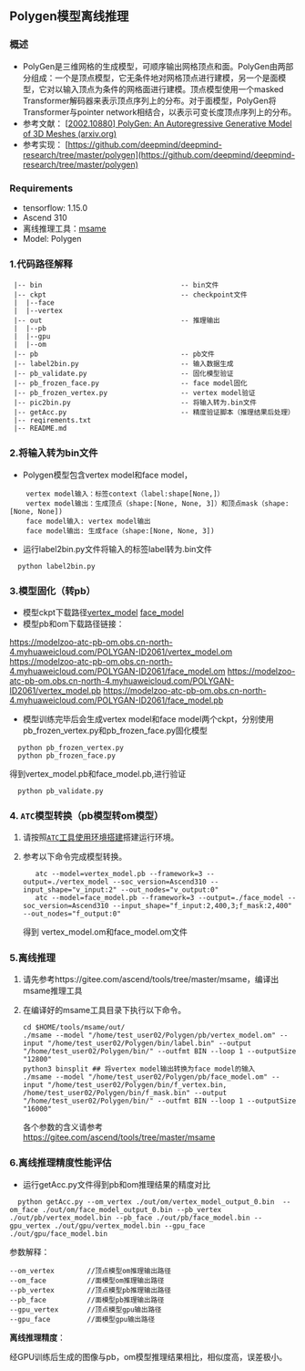 ## Polygen模型离线推理

### 概述

- PolyGen是三维网格的生成模型，可顺序输出网格顶点和面。PolyGen由两部分组成：一个是顶点模型，它无条件地对网格顶点进行建模，另一个是面模型，它对以输入顶点为条件的网格面进行建模。顶点模型使用一个masked Transformer解码器来表示顶点序列上的分布。对于面模型，PolyGen将Transformer与pointer network相结合，以表示可变长度顶点序列上的分布。
- 参考文献： [[2002.10880\] PolyGen: An Autoregressive Generative Model of 3D Meshes (arxiv.org)](https://arxiv.org/abs/2002.10880)
- 参考实现： [https://github.com/deepmind/deepmind-research/tree/master/polygen](https://github.com/deepmind/deepmind-research/tree/master/polygen)

### Requirements

- tensorflow: 1.15.0
- Ascend 310
- 离线推理工具：[msame](https://gitee.com/ascend/tools/tree/master/msame)
- Model: Polygen

### 1.代码路径解释

```shell
 |-- bin                                  -- bin文件  
 |-- ckpt                                 -- checkpoint文件
 |  |--face
 |  |--vertex
 |-- out                                  -- 推理输出
 |  |--pb
 |  |--gpu
 |  |--om
 |-- pb                                   -- pb文件
 |-- label2bin.py                         -- 输入数据生成   
 |-- pb_validate.py                       -- 固化模型验证
 |-- pb_frozen_face.py                    -- face model固化
 |-- pb_frozen_vertex.py                  -- vertex model验证
 |-- pic2bin.py                           -- 将输入转为.bin文件
 |-- getAcc.py                            -- 精度验证脚本（推理结果后处理）
 |-- reqirements.txt                        
 |-- README.md  
```

### 2.将输入转为bin文件

- Polygen模型包含vertex model和face model，

```
    vertex model输入：标签context（label:shape[None,]）
    vertex model输出：生成顶点（shape:[None, None, 3]）和顶点mask（shape:[None, None])
    face model输入: vertex model输出
    face model输出: 生成face（shape:[None, None, 3])
```

- 运行label2bin.py文件将输入的标签label转为.bin文件

```shell
  python label2bin.py 
```

### 3.模型固化（转pb）

- 模型ckpt下载路径[vertex_model](https://modelzoo-atc-pb-om.obs.cn-north-4.myhuaweicloud.com/POLYGAN-ID2061/ckpt/vertex_model.tar.gz) [face_model](https://modelzoo-atc-pb-om.obs.cn-north-4.myhuaweicloud.com/POLYGAN-ID2061/ckpt/face_model.tar.gz)
- 模型pb和om下载路径链接：

https://modelzoo-atc-pb-om.obs.cn-north-4.myhuaweicloud.com/POLYGAN-ID2061/vertex_model.om
https://modelzoo-atc-pb-om.obs.cn-north-4.myhuaweicloud.com/POLYGAN-ID2061/face_model.om
https://modelzoo-atc-pb-om.obs.cn-north-4.myhuaweicloud.com/POLYGAN-ID2061/vertex_model.pb
https://modelzoo-atc-pb-om.obs.cn-north-4.myhuaweicloud.com/POLYGAN-ID2061/face_model.pb
- 模型训练完毕后会生成vertex model和face model两个ckpt，分别使用pb_frozen_vertex.py和pb_frozen_face.py固化模型

```shell
  python pb_frozen_vertex.py
  python pb_frozen_face.py  
```

得到vertex_model.pb和face_model.pb,进行验证

```shell
  python pb_validate.py
```

### 4. `ATC`模型转换（pb模型转om模型）

1. 请按照[`ATC`工具使用环境搭建](https://support.huaweicloud.com/atctool-cann502alpha3infer/atlasatc_16_0004.html)搭建运行环境。
2. 参考以下命令完成模型转换。

   ```shell
      atc --model=vertex_model.pb --framework=3 --output=./vertex_model --soc_version=Ascend310 --input_shape="v_input:2" --out_nodes="v_output:0"
      atc --model=face_model.pb --framework=3 --output=./face_model --soc_version=Ascend310 --input_shape="f_input:2,400,3;f_mask:2,400" --out_nodes="f_output:0"
   ```

   得到 vertex_model.om和face_model.om文件

### 5.离线推理

1. 请先参考https://gitee.com/ascend/tools/tree/master/msame，编译出msame推理工具
2. 在编译好的msame工具目录下执行以下命令。

   ```shell
   cd $HOME/tools/msame/out/
   ./msame --model "/home/test_user02/Polygen/pb/vertex_model.om" --input "/home/test_user02/Polygen/bin/label.bin" --output "/home/test_user02/Polygen/bin/" --outfmt BIN --loop 1 --outputSize "12800"
   python3 binsplit ## 将vertex model输出转换为face model的输入
   ./msame --model "/home/test_user02/Polygen/pb/face_model.om" --input "/home/test_user02/Polygen/bin/f_vertex.bin, /home/test_user02/Polygen/bin/f_mask.bin" --output "/home/test_user02/Polygen/bin/" --outfmt BIN --loop 1 --outputSize "16000"
   ```

   各个参数的含义请参考 https://gitee.com/ascend/tools/tree/master/msame

### 6.离线推理精度性能评估

- 运行getAcc.py文件得到pb和om推理结果的精度对比

```shell
  python getAcc.py --om_vertex ./out/om/vertex_model_output_0.bin  --om_face ./out/om/face_model_output_0.bin --pb_vertex ./out/pb/vertex_model.bin --pb_face ./out/pb/face_model.bin --gpu_vertex ./out/gpu/vertex_model.bin --gpu_face ./out/gpu/face_model.bin
```

参数解释：

```shell
--om_vertex        //顶点模型om推理输出路径
--om_face          //面模型om推理输出路径
--pb_vertex        //顶点模型pb推理输出路径
--pb_face          //面模型pb推理输出路径
--gpu_vertex       //顶点模型gpu输出路径
--gpu_face         //面模型gpu输出路径
```

**离线推理精度**：

经GPU训练后生成的图像与pb，om模型推理结果相比，相似度高，误差极小。

